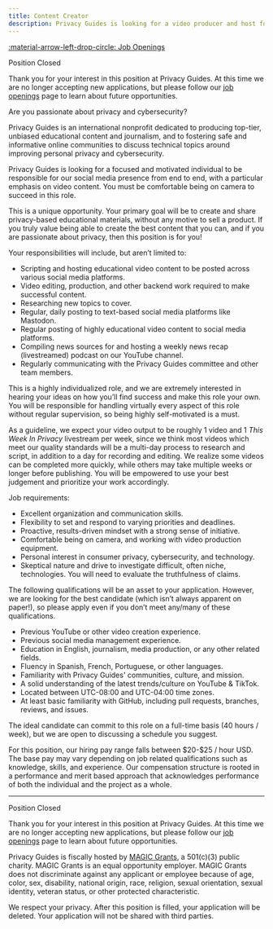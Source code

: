 ```yaml
---
title: Content Creator
description: Privacy Guides is looking for a video producer and host for informative privacy-related content on YouTube and other platforms.
---
```


[:material-arrow-left-drop-circle: Job Openings](../jobs.md)

<div class="admonition info" markdown>
<p class="admonition-title">Position Closed</p>

Thank you for your interest in this position at Privacy Guides. At this time we are no longer accepting new applications, but please follow our [job openings](../jobs.md) page to learn about future opportunities.

</div>

Are you passionate about privacy and cybersecurity?

Privacy Guides is an international nonprofit dedicated to producing top-tier, unbiased educational content and journalism, and to fostering safe and informative online communities to discuss technical topics around improving personal privacy and cybersecurity.

Privacy Guides is looking for a focused and motivated individual to be responsible for our social media presence from end to end, with a particular emphasis on video content. You must be comfortable being on camera to succeed in this role.

This is a unique opportunity. Your primary goal will be to create and share privacy-based educational materials, without any motive to sell a product. If you truly value being able to create the best content that you can, and if you are passionate about privacy, then this position is for you!

Your responsibilities will include, but aren’t limited to:

- Scripting and hosting educational video content to be posted across various social media platforms.
- Video editing, production, and other backend work required to make successful content.
- Researching new topics to cover.
- Regular, daily posting to text-based social media platforms like Mastodon.
- Regular posting of highly educational video content to social media platforms.
- Compiling news sources for and hosting a weekly news recap (livestreamed) podcast on our YouTube channel.
- Regularly communicating with the Privacy Guides committee and other team members.

This is a highly individualized role, and we are extremely interested in hearing your ideas on how you’ll find success and make this role your own. You will be responsible for handling virtually every aspect of this role without regular supervision, so being highly self-motivated is a must.

As a guideline, we expect your video output to be roughly 1 video and 1 _This Week In Privacy_ livestream per week, since we think most videos which meet our quality standards will be a multi-day process to research and script, in addition to a day for recording and editing. We realize some videos can be completed more quickly, while others may take multiple weeks or longer before publishing. You will be empowered to use your best judgement and prioritize your work accordingly.

Job requirements:

- Excellent organization and communication skills.
- Flexibility to set and respond to varying priorities and deadlines.
- Proactive, results-driven mindset with a strong sense of initiative.
- Comfortable being on camera, and working with video production equipment.
- Personal interest in consumer privacy, cybersecurity, and technology.
- Skeptical nature and drive to investigate difficult, often niche, technologies. You will need to evaluate the truthfulness of claims.

The following qualifications will be an asset to your application. However, we are looking for the best candidate (which isn’t always apparent on paper!), so please apply even if you don’t meet any/many of these qualifications.

- Previous YouTube or other video creation experience.
- Previous social media management experience.
- Education in English, journalism, media production, or any other related fields.
- Fluency in Spanish, French, Portuguese, or other languages.
- Familiarity with Privacy Guides' communities, culture, and mission.
- A solid understanding of the latest trends/culture on YouTube & TikTok.
- Located between UTC-08:00 and UTC-04:00 time zones.
- At least basic familiarity with GitHub, including pull requests, branches, reviews, and issues.

The ideal candidate can commit to this role on a full-time basis (40 hours / week), but we are open to discussing a schedule you suggest.

For this position, our hiring pay range falls between \$20-$25 / hour USD. The base pay may vary depending on job related qualifications such as knowledge, skills, and experience. Our compensation structure is rooted in a performance and merit based approach that acknowledges performance of both the individual and the project as a whole.

---

<div class="admonition info" markdown>
<p class="admonition-title">Position Closed</p>

Thank you for your interest in this position at Privacy Guides. At this time we are no longer accepting new applications, but please follow our [job openings](../jobs.md) page to learn about future opportunities.

</div>

Privacy Guides is fiscally hosted by [MAGIC Grants](https://magicgrants.org), a 501(c)(3) public charity. MAGIC Grants is an equal opportunity employer. MAGIC Grants does not discriminate against any applicant or employee because of age, color, sex, disability, national origin, race, religion, sexual orientation, sexual identity, veteran status, or other protected characteristic.

We respect your privacy. After this position is filled, your application will be deleted. Your application will not be shared with third parties.
